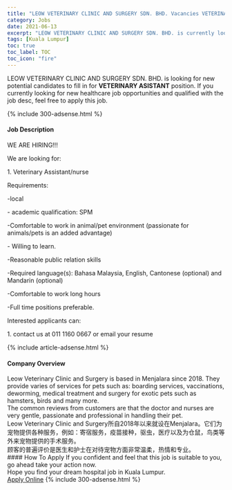 ```yaml
---
title: "LEOW VETERINARY CLINIC AND SURGERY SDN. BHD. Vacancies VETERINARY ASISTANT" 
category: Jobs 
date: 2021-06-13 
excerpt: "LEOW VETERINARY CLINIC AND SURGERY SDN. BHD. is currently looking for suitable person to fill in the VETERINARY ASISTANT which positioned at Kuala Lumpur" 
tags: [Kuala Lumpur] 
toc: true 
toc_label: TOC 
toc_icon: "fire" 
--- 
```


<p>LEOW VETERINARY CLINIC AND SURGERY SDN. BHD. is looking for new potential candidates to fill in for <b>VETERINARY ASISTANT</b> position. If you currently looking for new healthcare job opportunities and qualified with the job desc, feel free to apply this job.
</p>{% include 300-adsense.html %} 
<div><div><h4>Job Description</h4></div><div><div><span><div><p>WE ARE HIRING!!!</p><p>We are looking for:</p><p>1. Veterinary Assistant/nurse</p><p>Requirements:</p><p>-local</p><p>- academic qualification: SPM</p><p>-Comfortable to work in animal/pet environment (passionate for animals/pets is an added advantage)</p><p>- Willing to learn.</p><p>-Reasonable public relation skills</p><p>-Required language(s): Bahasa Malaysia, English, Cantonese (optional) and Mandarin (optional)</p><p>-Comfortable to work long hours</p><p>-Full time positions preferable.</p><p>Interested applicants can:</p><p>1. contact us at 011 1160 0667 or email your resume</p></div></span></div></div></div> 
{% include article-adsense.html %} 
<div><div><h4>Company Overview</h4></div><div><div><span><div><div>
<div>
		Leow Veterinary Clinic and Surgery is based in Menjalara since 2018. They provide varies of services for pets such as: boarding services, vaccinations, deworming, medical treatment and surgery for exotic pets such as hamsters, birds and many more.</div>
<div>
		The common reviews from customers are that the doctor and nurses are very gentle, passionate and professional in handling their pet.</div>
<div>
		Leow Veterinary Clinic and Surgery&#25152;&#33258;2018&#24180;&#20197;&#26469;&#23601;&#35774;&#22312;Menjalara&#12290;&#23427;&#20204;&#20026;&#23456;&#29289;&#25552;&#20379;&#21508;&#31181;&#26381;&#21153;&#65292;&#20363;&#22914;&#65306;&#23492;&#23487;&#26381;&#21153;&#65292;&#30123;&#33495;&#25509;&#31181;&#65292;&#39537;&#34411;&#65292;&#21307;&#30103;&#20197;&#21450;&#20026;&#20179;&#40736;&#65292;&#40479;&#31867;&#31561;&#22806;&#26469;&#23456;&#29289;&#25552;&#20379;&#30340;&#25163;&#26415;&#26381;&#21153;&#12290;</div>
<div>
		&#39038;&#23458;&#30340;&#26222;&#36941;&#35780;&#20215;&#26159;&#21307;&#29983;&#21644;&#25252;&#22763;&#22312;&#23545;&#24453;&#23456;&#29289;&#26041;&#38754;&#38750;&#24120;&#28201;&#26580;&#65292;&#28909;&#24773;&#21644;&#19987;&#19994;&#12290;</div>
</div></div></span></div></div></div> 
#### How To Apply 
If you confident and feel that this job is suitable to you, go ahead take your action now. <br/> 
Hope you find your dream hospital job in Kuala Lumpur. <br/> 
<a href="https://www.jobstreet.com.my/en/job/veterinary-asistant-4589190?jobId=jobstreet-my-job-4589190" class="btn btn--warning" target="_blank" rel="nofollow noopenner">Apply Online</a> 
{% include 300-adsense.html %} 